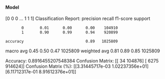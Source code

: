 #### Model
[0 0 0 ... 1 1 1]
Classification Report:
              precision    recall  f1-score   support

           0       0.01      0.00      0.00    104910
           1       0.90      0.99      0.94    920899

    accuracy                           0.89   1025809
   macro avg       0.45      0.50      0.47   1025809
weighted avg       0.81      0.89      0.85   1025809

Accuracy: 0.8916455207548384
Confusion Matrix:
[[    34 104876]
 [  6275 914624]]
Confusion Matrix (%):
[[3.31445717e-03 1.02237356e+01]
 [6.11712317e-01 8.91612376e+01]]
